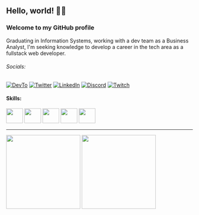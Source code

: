 ## Hello, world! 👋🏻
### Welcome to my GitHub profile
Graduating in Information Systems, working with a dev team as a Business Analyst, I'm seeking knowledge to develop a career in the tech area as a fullstack web developer.

###### Socials:
[![DevTo](https://img.shields.io/badge/dev.to-0A0A0A?style=for-the-badge&logo=devdotto&logoColor=white)](https://dev.to/reenatoteixeira)
[![Twitter](https://img.shields.io/badge/Twitter-1DA1F2?style=for-the-badge&logo=twitter&logoColor=white)](https://twitter.com/reenato_q)
[![LinkedIn](https://img.shields.io/badge/LinkedIn-0077B5?style=for-the-badge&logo=linkedin&logoColor=white)](https://www.linkedin.com/in/reenatoteixeira)
[![Discord](https://img.shields.io/badge/Discord-7289DA?style=for-the-badge&logo=discord&logoColor=white)](https://discordapp.com/users/392865605495029765)
[![Twitch](https://img.shields.io/badge/Twitch-9146FF?style=for-the-badge&logo=twitch&logoColor=white)](https://www.twitch.tv/reenatoteixeira)

#### Skills:
<div>
 <img height="40em" width="45em" src="https://cdn.jsdelivr.net/gh/devicons/devicon/icons/html5/html5-original.svg"/>
 <img height="40em" width="45em" src="https://cdn.jsdelivr.net/gh/devicons/devicon/icons/css3/css3-original.svg"/>
 <img height="40em" width="45em" src="https://cdn.jsdelivr.net/gh/devicons/devicon/icons/javascript/javascript-original.svg"/>
 <img height="40em" width="45em" src="https://cdn.jsdelivr.net/gh/devicons/devicon/icons/php/php-original.svg"/>
 <img height="40em" width="45em" src="https://cdn.jsdelivr.net/gh/devicons/devicon/icons/mysql/mysql-original.svg" />
</div>

---

<div>
 <img height="200em" src="https://github-readme-stats.vercel.app/api?username=reenatoteixeira&theme=react&show_icons=true&cache_seconds=1800"/>
 <img height="200em" src="https://github-readme-stats.vercel.app/api/top-langs/?username=reenatoteixeira&theme=react&layout=compact&cache_seconds=1800"/>
</div>

